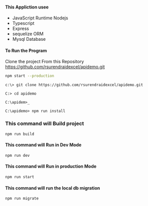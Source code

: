 #### This Appliction usee

- JavaScript Runtime Nodejs
- Typescript
- Express
- sequelize ORM
- Mysql Database


#### To Run the Program

Clone the project From this Repository https://github.com/rsurendraidexcel/apidemo.git

```bash
npm start --production
```


````
c:\> git clone https://github.com/rsurendraidexcel/apidemo.git

C:> cd apidemo

C:\apidem>_

C:\apidemo> npm run install

````

### This command will Build project
````
npm run build

````
#### This command will Run in Dev Mode

````
npm run dev

````
#### This command will Run in production Mode

````
npm run start

````

#### This command will run the local db migration

````
npm run migrate

````

